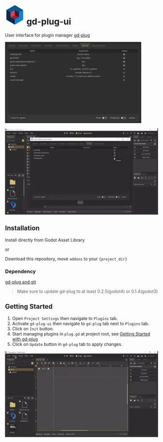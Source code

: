 # ![Icon](icon.png) gd-plug-ui

User interface for plugin manager [gd-plug](https://github.com/imjp94/gd-plug)

![Screenshot](screenshots/gd-plug-ui-showcase.png)

![Showcase](screenshots/gd-plug-ui_showcase.gif)

## Installation

Install directly from Godot Asset Library

or

Download this repository, move `addons` to your `{project_dir}`

### Dependency

[gd-plug and git](https://github.com/imjp94/gd-plug#installation)

> Make sure to update gd-plug to at least 0.2.5(godot4) or 0.1.4(godot3)

## Getting Started

1. Open `Project Settings` then navigate to `Plugins` tab.
2. Activate `gd-plug-ui` then navigate to `gd-plug` tab next to `Plugins` tab.
3. Click on `Init` button.
4. Start managing plugins in `plug.gd` at project root, see [Getting Started with gd-plug](https://github.com/imjp94/gd-plug#getting-started)
5. Click on `Update` button in `gd-plug` tab to apply changes.

![Getting Started](screenshots/gd-plug-ui_getting_started.gif)
